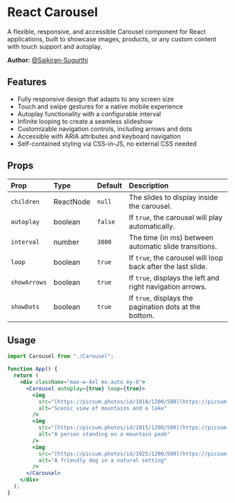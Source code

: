 # React Carousel

A flexible, responsive, and accessible Carousel component for React applications, built to showcase images, products, or any custom content with touch support and autoplay.

**Author:** [@Saikiran-Sugurthi](https://github.com/Saikiran-Sugurthi)

## Features

-   Fully responsive design that adapts to any screen size
-   Touch and swipe gestures for a native mobile experience
-   Autoplay functionality with a configurable interval
-   Infinite looping to create a seamless slideshow
-   Customizable navigation controls, including arrows and dots
-   Accessible with ARIA attributes and keyboard navigation
-   Self-contained styling via CSS-in-JS, no external CSS needed

## Props

| Prop         | Type      | Default | Description                                                   |
| :---         | :---      | :---    | :---                                                          |
| `children`   | ReactNode | `null`  | The slides to display inside the carousel.                    |
| `autoplay`   | boolean   | `false` | If `true`, the carousel will play automatically.                |
| `interval`   | number    | `3000`  | The time (in ms) between automatic slide transitions.         |
| `loop`       | boolean   | `true`  | If `true`, the carousel will loop back after the last slide.    |
| `showArrows` | boolean   | `true`  | If `true`, displays the left and right navigation arrows.     |
| `showDots`   | boolean   | `true`  | If `true`, displays the pagination dots at the bottom.        |

## Usage

```jsx
import Carousel from "./Carousel";

function App() {
  return (
    <div className="max-w-4xl mx-auto my-8">
      <Carousel autoplay={true} loop={true}>
        <img
          src="[https://picsum.photos/id/1018/1200/500](https://picsum.photos/id/1018/1200/500)"
          alt="Scenic view of mountains and a lake"
        />
        <img
          src="[https://picsum.photos/id/1015/1200/500](https://picsum.photos/id/1015/1200/500)"
          alt="A person standing on a mountain peak"
        />
        <img
          src="[https://picsum.photos/id/1025/1200/500](https://picsum.photos/id/1025/1200/500)"
          alt="A friendly dog in a natural setting"
        />
      </Carousel>
    </div>
  );
}